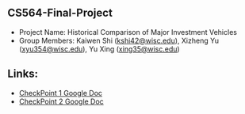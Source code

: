 ## CS564-Final-Project
- Project Name: Historical Comparison of Major Investment Vehicles
- Group Members: Kaiwen Shi (kshi42@wisc.edu), Xizheng Yu (xyu354@wisc.edu), Yu Xing (xing35@wisc.edu)

## Links:
- [CheckPoint 1 Google Doc](https://docs.google.com/document/d/19wpiX-QRu7TO3zOWY4xtz111-e6vxOtdY4rdUp3xhbU/edit)
- [CheckPoint 2 Google Doc](https://docs.google.com/document/d/1QbvbhLX564RaR9m_v-PTcX7WhtSXg4a_W4x0iucWMlI/edit)
